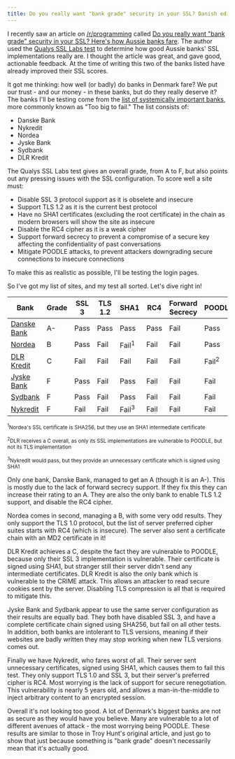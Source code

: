 ```yaml
---
title: Do you really want "bank grade" security in your SSL? Danish edition
---
```


I recently saw an article on [/r/programming](https://www.reddit.com/r/programming) called [Do you really want "bank grade" security in your SSL? Here's how Aussie banks fare](https://www.troyhunt.com/do-you-really-want-bank-grade-security/). The author used the [Qualys SSL Labs test](https://www.ssllabs.com/ssltest/) to determine how good Aussie banks' SSL implementations really are. I thought the article was great, and gave good, actionable feedback. At the time of writing this two of the banks listed have already improved their SSL scores.

It got me thinking: how well (or badly) do banks in Denmark fare? We put our trust - and our money - in these banks, but do they really deserve it? The banks I'll be testing come from the [list of systemically important banks](https://en.wikipedia.org/wiki/List_of_systemically_important_banks), more commonly known as "Too big to fail." The list consists of:

* Danske Bank
* Nykredit
* Nordea
* Jyske Bank
* Sydbank
* DLR Kredit

The Qualys SSL Labs test gives an overall grade, from A to F, but also points out any pressing issues with the SSL configuration. To score well a site must:

* Disable SSL 3 protocol support as it is obselete and insecure
* Support TLS 1.2 as it is the current best protocol
* Have no SHA1 certificates (excluding the root certificate) in the chain as modern browsers will show the site as insecure
* Disable the RC4 cipher as it is a weak cipher
* Support forward secrecy to prevent a compromise of a secure key affecting the confidentiality of past conversations
* Mitigate POODLE attacks, to prevent attackers downgrading secure connections to insecure connections

To make this as realistic as possible, I'll be testing the login pages.

So I've got my list of sites, and my test all sorted. Let's dive right in!

<table>
  <thead>
    <tr style="text-align: center">
      <th>Bank</th>
      <th>Grade</th>
      <th>SSL 3</th>
      <th>TLS 1.2</th>
      <th>SHA1</th>
      <th>RC4</th>
      <th>Forward Secrecy</th>
      <th>POODLE</th>
    </tr>
  </thead>
  <tbody>
    <tr>
      <td><a href="https://www.ssllabs.com/ssltest/analyze.html?d=danskebank.dk">Danske Bank</a></td>
      <td class="grade-a">A-</td>
      <td class="pass">Pass</td>
      <td class="pass">Pass</td>
      <td class="pass">Pass</td>
      <td class="pass">Pass</td>
      <td class="fail">Fail</td>
      <td class="pass">Pass</td>
    </tr>
    <tr>
      <td><a href="https://www.ssllabs.com/ssltest/analyze.html?d=netbank.nordea.dk">Nordea</a></td>
      <td class="grade-b">B</td>
      <td class="pass">Pass</td>
      <td class="fail">Fail</td>
      <td class="fail">Fail<sup>1</sup></td>
      <td class="fail">Fail</td>
      <td class="fail">Fail</td>
      <td class="pass">Pass</td>
    </tr>
    <tr>
      <td><a href="https://www.ssllabs.com/ssltest/analyze.html?d=dlr.dk">DLR Kredit</a></td>
      <td class="grade-c">C</td>
      <td class="fail">Fail</td>
      <td class="fail">Fail</td>
      <td class="fail">Fail</td>
      <td class="fail">Fail</td>
      <td class="fail">Fail</td>
      <td class="fail">Fail<sup>2</sup></td>
    </tr>
    <tr>
      <td><a href="https://www.ssllabs.com/ssltest/analyze.html?d=portal.jyskebank.dk">Jyske Bank</a></td>
      <td class="grade-f">F</td>
      <td class="pass">Pass</td>
      <td class="fail">Fail</td>
      <td class="pass">Pass</td>
      <td class="fail">Fail</td>
      <td class="fail">Fail</td>
      <td class="fail">Fail</td>
    </tr>
    <tr>
      <td><a href="https://www.ssllabs.com/ssltest/analyze.html?d=portal4.sydbank.dk">Sydbank</a></td>
      <td class="grade-f">F</td>
      <td class="pass">Pass</td>
      <td class="fail">Fail</td>
      <td class="pass">Pass</td>
      <td class="fail">Fail</td>
      <td class="fail">Fail</td>
      <td class="fail">Fail</td>
    </tr>
    <tr>
      <td><a href="https://www.ssllabs.com/ssltest/analyze.html?d=mitnykredit.dk">Nykredit</a></td>
      <td class="grade-f">F</td>
      <td class="fail">Fail</td>
      <td class="fail">Fail</td>
      <td class="fail">Fail<sup>3</sup></td>
      <td class="fail">Fail</td>
      <td class="fail">Fail</td>
      <td class="fail">Fail</td>
    </tr>
  </tbody>
</table>

<small><sup>1</sup>Nordea's SSL certificate is SHA256, but they use an SHA1 intermediate certificate</small>

<small><sup>2</sup>DLR receives a C overall, as only its SSL implementations are vulnerable to POODLE, but not its TLS implementation</small>

<small><sup>3</sup>Nykredit would pass, but they provide an unnecessary certificate which is signed using SHA1</small>

Only one bank, Danske Bank, managed to get an A (though it is an A-). This is mostly due to the lack of forward secrecy support. If they fix this they can increase their rating to an A. They are also the only bank to enable TLS 1.2 support, and disable the RC4 cipher.

Nordea comes in second, managing a B, with some very odd results. They only support the TLS 1.0 protocol, but the list of server preferred cipher suites starts with RC4 (which is insecure). The server also sent a certificate chain with an MD2 certificate in it!

DLR Kredit achieves a C, despite the fact they are vulnerable to POODLE, because only their SSL 3 implementation is vulnerable. Their certificate is signed using SHA1, but stranger still their server didn't send any intermediate certificates. DLR Kredit is also the only bank which is vulnerable to the CRIME attack. This allows an attacker to read secure cookies sent by the server. Disabling TLS compression is all that is required to mitigate this.

Jyske Bank and Sydbank appear to use the same server configuration as their results are equally bad. They both have disabled SSL 3, and have a complete certificate chain signed using SHA256, but fail on all other tests. In addition, both banks are intolerant to TLS versions, meaning if their websites are badly written they may stop working when new TLS versions comes out.

Finally we have Nykredit, who fares worst of all. Their server sent unnecessary certificates, signed using SHA1, which causes them to fail this test. They only support TLS 1.0 and SSL 3, but their server's preferred cipher is RC4. Most worrying is the lack of support for secure renegotiation. This vulnerability is nearly 5 years old, and allows a man-in-the-middle to inject arbitrary content to an encrypted session.

Overall it's not looking too good. A lot of Denmark's biggest banks are not as secure as they would have you believe. Many are vulnerable to a lot of different avenues of attack - the most worrying being POODLE. These results are similar to those in Troy Hunt's original article, and just go to show that just because something is "bank grade" doesn't necessarily mean that it's actually good.
